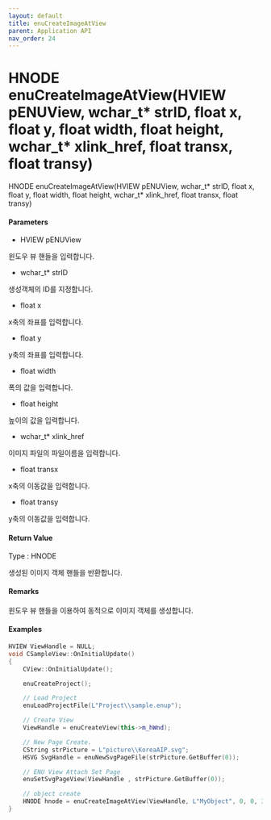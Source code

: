 ```yaml
---
layout: default
title: enuCreateImageAtView
parent: Application API
nav_order: 24
---
```

# HNODE enuCreateImageAtView\(HVIEW pENUView, wchar\_t\* strID, float x, float y, float width, float height, wchar\_t\* xlink\_href, float transx, float transy\)

HNODE enuCreateImageAtView\(HVIEW pENUView, wchar\_t\* strID, float x, float y, float width, float height, wchar\_t\* xlink\_href, float transx, float transy\)

#### Parameters

* HVIEW pENUView

윈도우 뷰 핸들을 입력합니다.

* wchar\_t\* strID

생성객체의 ID를 지정합니다.

* float x

x축의 좌표를 입력합니다.

* float y

y축의 좌표를 입력합니다.

* float width

폭의 값을 입력합니다.

* float height

높이의 값을 입력합니다.

* wchar\_t\* xlink\_href

이미지 파일의 파일이름을 입력합니다.

* float transx

x축의 이동값을 입력합니다.

* float transy

y축의 이동값을 입력합니다.

#### Return Value

Type : HNODE

생성된 이미지 객체 핸들을 반환합니다.

#### Remarks

윈도우 뷰 핸들을 이용하여 동적으로 이미지 객체를 생성합니다.

#### Examples

```cpp
HVIEW ViewHandle = NULL; 
void CSampleView::OnInitialUpdate() 
{ 
    CView::OnInitialUpdate(); 

    enuCreateProject(); 

    // Load Project
    enuLoadProjectFile(L"Project\\sample.enup"); 

    // Create View
    ViewHandle = enuCreateView(this->m_hWnd); 

    // New Page Create. 
    CString strPicture = L"picture\\KoreaAIP.svg"; 
    HSVG SvgHandle = enuNewSvgPageFile(strPicture.GetBuffer(0)); 

    // ENU View Attach Set Page 
    enuSetSvgPageView(ViewHandle , strPicture.GetBuffer(0)); 

    // object create
    HNODE hnode = enuCreateImageAtView(ViewHandle, L"MyObject", 0, 0, 300, 500, L"resource\\image.png", 0, 0);
}
```



